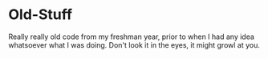 # Old-Stuff
Really really old code from my freshman year, prior to when I had any idea whatsoever what I was doing. Don't look it in the eyes, it might growl at you. 
